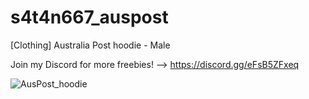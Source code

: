 # s4t4n667_auspost
[Clothing] Australia Post hoodie - Male

Join my Discord for more freebies! --> https://discord.gg/eFsB5ZFxeq

![AusPost_hoodie](https://github.com/user-attachments/assets/43bc5cfc-b636-484c-a676-13a3e1722156)
